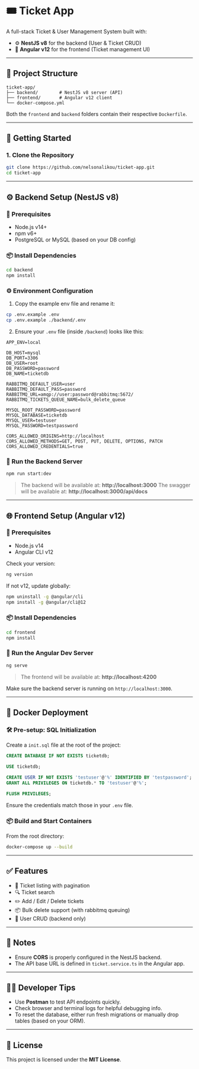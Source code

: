 # 🎟️ Ticket App

A full-stack Ticket & User Management System built with:

- ⚙️ **NestJS v8** for the backend (User & Ticket CRUD)
- 🧩 **Angular v12** for the frontend (Ticket management UI)

---

## 📁 Project Structure

```
ticket-app/
├── backend/        # NestJS v8 server (API)
├── frontend/       # Angular v12 client
└── docker-compose.yml
```

Both the `frontend` and `backend` folders contain their respective `Dockerfile`.

---

## 🚀 Getting Started

### 1. Clone the Repository

```bash
git clone https://github.com/nelsonalikou/ticket-app.git
cd ticket-app
```

---

## ⚙️ Backend Setup (NestJS v8)

### 🔧 Prerequisites

- Node.js v14+
- npm v6+
- PostgreSQL or MySQL (based on your DB config)

### 📦 Install Dependencies

```bash
cd backend
npm install
```

### ⚙️ Environment Configuration

1. Copy the example env file and rename it:

```bash
cp .env.example .env
cp .env.example ./backend/.env
```

2. Ensure your `.env` file (inside `/backend`) looks like this:

```env
APP_ENV=local

DB_HOST=mysql
DB_PORT=3306
DB_USER=root
DB_PASSWORD=password
DB_NAME=ticketdb

RABBITMQ_DEFAULT_USER=user
RABBITMQ_DEFAULT_PASS=password
RABBITMQ_URL=amqp://user:password@rabbitmq:5672/
RABBITMQ_TICKETS_QUEUE_NAME=bulk_delete_queue

MYSQL_ROOT_PASSWORD=password
MYSQL_DATABASE=ticketdb
MYSQL_USER=testuser
MYSQL_PASSWORD=testpassword

CORS_ALLOWED_ORIGINS=http://localhost
CORS_ALLOWED_METHODS=GET, POST, PUT, DELETE, OPTIONS, PATCH
CORS_ALLOWED_CREDENTIALS=true
```

### 🧪 Run the Backend Server

```bash
npm run start:dev
```

> The backend will be available at: **http://localhost:3000**
> The swagger will be available at: **http://localhost:3000/api/docs**

---

## 🌐 Frontend Setup (Angular v12)

### 🔧 Prerequisites

- Node.js v14
- Angular CLI v12

Check your version:

```bash
ng version
```

If not v12, update globally:

```bash
npm uninstall -g @angular/cli
npm install -g @angular/cli@12
```

### 📦 Install Dependencies

```bash
cd frontend
npm install
```

### 🚦 Run the Angular Dev Server

```bash
ng serve
```

> The frontend will be available at: **http://localhost:4200**

Make sure the backend server is running on `http://localhost:3000`.

---

## 🐳 Docker Deployment

### 🛠️ Pre-setup: SQL Initialization

Create a `init.sql` file at the root of the project:

```sql
CREATE DATABASE IF NOT EXISTS ticketdb;

USE ticketdb;

CREATE USER IF NOT EXISTS 'testuser'@'%' IDENTIFIED BY 'testpassword';
GRANT ALL PRIVILEGES ON ticketdb.* TO 'testuser'@'%';

FLUSH PRIVILEGES;
```

Ensure the credentials match those in your `.env` file.

### 📦 Build and Start Containers

From the root directory:

```bash
docker-compose up --build
```

---

## ✅ Features

- 📄 Ticket listing with pagination
- 🔍 Ticket search
- ✏️ Add / Edit / Delete tickets
- 📦 Bulk delete support (with rabbitmq queuing)
- 🧑 User CRUD (backend only)

---

## 📌 Notes

- Ensure **CORS** is properly configured in the NestJS backend.
- The API base URL is defined in `ticket.service.ts` in the Angular app.

---

## 👩‍💻 Developer Tips

- Use **Postman** to test API endpoints quickly.
- Check browser and terminal logs for helpful debugging info.
- To reset the database, either run fresh migrations or manually drop tables (based on your ORM).

---

## 📃 License

This project is licensed under the **MIT License**.
